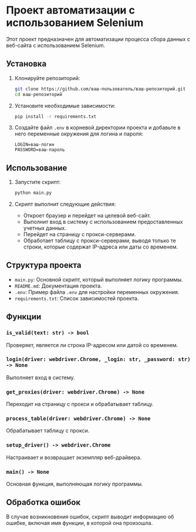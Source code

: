 # Проект автоматизации с использованием Selenium

Этот проект предназначен для автоматизации процесса сбора данных с веб-сайта с использованием Selenium.

## Установка

1. Клонируйте репозиторий:
   ```bash
   git clone https://github.com/ваш-пользователь/ваш-репозиторий.git
   cd ваш-репозиторий
   ```

2. Установите необходимые зависимости:
   ```bash
   pip install -r requirements.txt
   ```

3. Создайте файл `.env` в корневой директории проекта и добавьте в него переменные окружения для логина и пароля:
   ```env
   LOGIN=ваш-логин
   PASSWORD=ваш-пароль
   ```

## Использование

1. Запустите скрипт:
   ```bash
   python main.py
   ```

2. Скрипт выполнит следующие действия:
   - Откроет браузер и перейдет на целевой веб-сайт.
   - Выполнит вход в систему с использованием предоставленных учетных данных.
   - Перейдет на страницу с прокси-серверами.
   - Обработает таблицу с прокси-серверами, выводя только те строки, которые содержат IP-адреса или даты со временем.

## Структура проекта

- `main.py`: Основной скрипт, который выполняет логику программы.
- `README.md`: Документация проекта.
- `.env`: Пример файла `.env` для настройки переменных окружения.
- `requirements.txt`: Список зависимостей проекта.

## Функции

### `is_valid(text: str) -> bool`
Проверяет, является ли строка IP-адресом или датой со временем.

### `login(driver: webdriver.Chrome, _login: str, _password: str) -> None`
Выполняет вход в систему.

### `get_proxies(driver: webdriver.Chrome) -> None`
Переходит на страницу с прокси и обрабатывает таблицу.

### `process_table(driver: webdriver.Chrome) -> None`
Обрабатывает таблицу с прокси.

### `setup_driver() -> webdriver.Chrome`
Настраивает и возвращает экземпляр веб-драйвера.

### `main() -> None`
Основная функция, выполняющая логику программы.

## Обработка ошибок

В случае возникновения ошибок, скрипт выводит информацию об ошибке, включая имя функции, в которой она произошла.